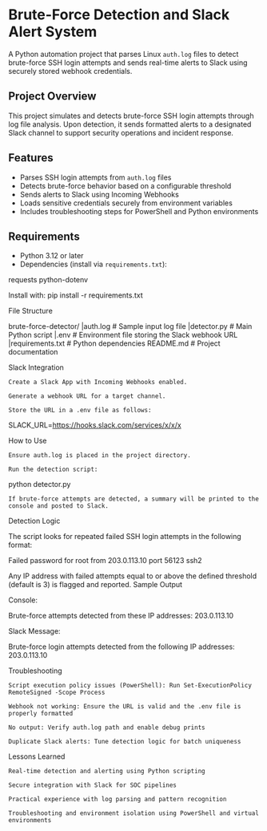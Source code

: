 #  Brute-Force Detection and Slack Alert System

A Python automation project that parses Linux `auth.log` files to detect brute-force SSH login attempts and sends real-time alerts to Slack using securely stored webhook credentials.

## Project Overview

This project simulates and detects brute-force SSH login attempts through log file analysis. Upon detection, it sends formatted alerts to a designated Slack channel to support security operations and incident response.

## Features

- Parses SSH login attempts from `auth.log` files
- Detects brute-force behavior based on a configurable threshold
- Sends alerts to Slack using Incoming Webhooks
- Loads sensitive credentials securely from environment variables
- Includes troubleshooting steps for PowerShell and Python environments

## Requirements

- Python 3.12 or later
- Dependencies (install via `requirements.txt`):

requests
python-dotenv


Install with:
pip install -r requirements.txt

File Structure

brute-force-detector/
|auth.log              # Sample input log file
|detector.py           # Main Python script
|.env                  # Environment file storing the Slack webhook URL
|requirements.txt      # Python dependencies
README.md             # Project documentation

Slack Integration

    Create a Slack App with Incoming Webhooks enabled.

    Generate a webhook URL for a target channel.

    Store the URL in a .env file as follows:

SLACK_URL=https://hooks.slack.com/services/x/x/x

How to Use

    Ensure auth.log is placed in the project directory.

    Run the detection script:

python detector.py

    If brute-force attempts are detected, a summary will be printed to the console and posted to Slack.

Detection Logic

The script looks for repeated failed SSH login attempts in the following format:

Failed password for root from 203.0.113.10 port 56123 ssh2

Any IP address with failed attempts equal to or above the defined threshold (default is 3) is flagged and reported.
Sample Output

Console:

Brute-force attempts detected from these IP addresses:
203.0.113.10

Slack Message:

Brute-force login attempts detected from the following IP addresses:
203.0.113.10

Troubleshooting

    Script execution policy issues (PowerShell): Run Set-ExecutionPolicy RemoteSigned -Scope Process

    Webhook not working: Ensure the URL is valid and the .env file is properly formatted

    No output: Verify auth.log path and enable debug prints

    Duplicate Slack alerts: Tune detection logic for batch uniqueness

Lessons Learned

    Real-time detection and alerting using Python scripting

    Secure integration with Slack for SOC pipelines

    Practical experience with log parsing and pattern recognition

    Troubleshooting and environment isolation using PowerShell and virtual environments
